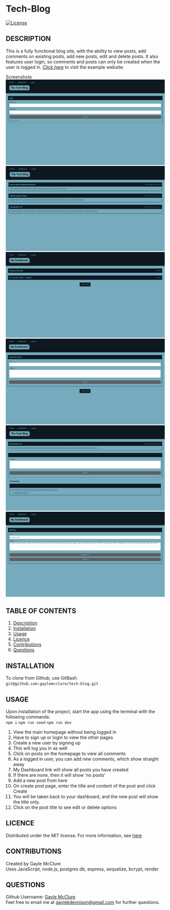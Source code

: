 # Tech-Blog

  [![License](https://img.shields.io/badge/License-MIT-blue.svg)](https://opensource.org/licenses/MIT)
  
  ## DESCRIPTION
This is a fully functional blog site, with the ability to view posts, add comments on existing posts, add new posts, edit and delete posts. It also features user login, so comments and posts can only be created when the user is logged in.
[Click here](https://tech-blog-ptz0.onrender.com/) to visit the example website: 

Screenshots
![login](/public/images/login.png)
![homepage](/public/images/homepage.png)
![dashboard](/public/images/dashboard-list.png)
![new post](/public/images/new-post.png)
![comment](/public/images/comments.png)
![edit post](/public/images/edit-post.png)


  ## TABLE OF CONTENTS
  
  <ol>
  <li><a href="#description">Description</a></li>
  <li><a href="#installation">Installation</a></li>
  <li><a href="#usage">Usage</a></li>
  <li><a href="#licence">Licence</a> </li>
  <li><a href="#contributions">Contributions</a></li>
  <li><a href="#questions">Questions</a></li>
  </ol>
  
  ## INSTALLATION
To clone from Github, use GitBash   
```git@github.com:gaylemcclure/tech-blog.git```
  
  ## USAGE
  Upon installation of the project, start the app using the terminal with the following commands:   
  ```npm i```
  ```npm run seed```
  ```npm run dev```

1. View the main homepage without being logged in
2. Have to sign up or login to view the other pages
3. Create a new user by signing up
4. This will log you in as well
5. Click on posts on the homepage to view all comments
6. As a logged in user, you can add new comments, which show straight away
7. My Dashboard link will show all posts you have created
8. If there are none, then it will show 'no posts'
9. Add a new post from here
10. On create post page, enter the title and content of the post and click Create
11. You will be taken back to your dashboard, and the new post will show the title only. 
12. Click on the post title to see edit or delete options


 
  
  ## LICENCE
  Distributed under the MIT license. For more information, see <a href=https://opensource.org/licenses/MIT>here</a>
  
  ## CONTRIBUTIONS
  Created by Gayle McClure   
  Uses JavaScript, node.js, postgres db, express, sequelize, bcrypt, render
  
  
  ## QUESTIONS
  Github Username: <a href='https://github.com/gaylemcclure'>Gayle McClure</a>  
  Feel free to email me at gaylekdennison@gmail.com for further questions. 
